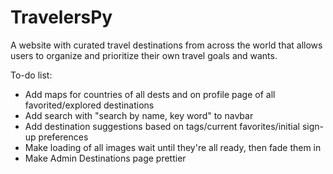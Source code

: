 # TravelersPy

A website with curated travel destinations from across the world that allows users to organize and prioritize their own travel goals and wants.

To-do list:
- Add maps for countries of all dests and on profile page of all favorited/explored destinations
- Add search with "search by name, key word" to navbar
- Add destination suggestions based on tags/current favorites/initial sign-up preferences
- Make loading of all images wait until they're all ready, then fade them in
- Make Admin Destinations page prettier